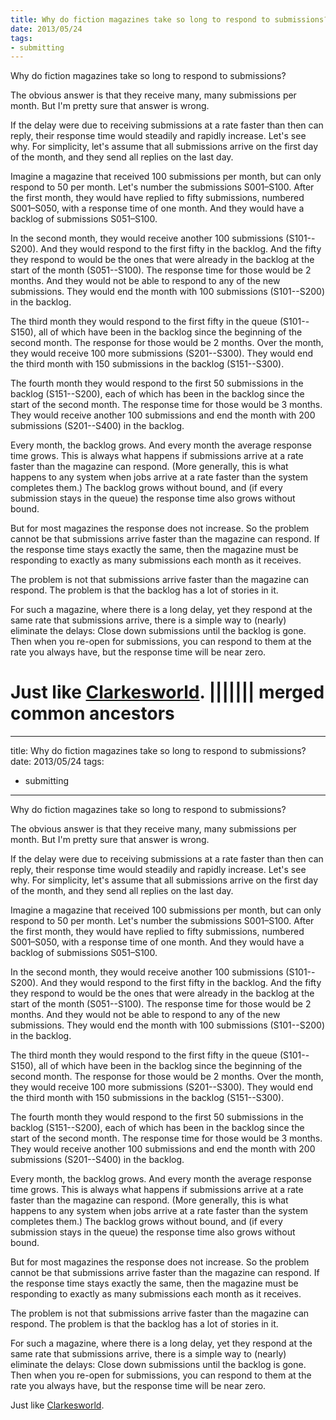 ```yaml
---
title: Why do fiction magazines take so long to respond to submissions?
date: 2013/05/24
tags:
- submitting
---
```


Why do fiction magazines take so long to respond to submissions?

The obvious answer is that they receive many,
many submissions per month.
But I'm pretty sure that answer is wrong.

If the delay were due to receiving submissions
at a rate faster than then can reply,
their response time would steadily and rapidly increase.
Let's see why.
For simplicity,
let's assume that all submissions arrive on the first day of the month,
and they send all replies on the last day.

Imagine a magazine that received 100 submissions per month,
but can only respond to 50 per month.
Let's number the submissions S001–S100.
After the first month,
they would have replied to fifty submissions,
numbered S001–S050,
with a response time of one month.
And they would have a backlog of submissions S051–S100.

In the second month,
they would receive another 100 submissions
(S101--S200).
And they would respond to the first fifty in the backlog.
And the fifty they respond to
would be the ones that were already in the backlog
at the start of the month
(S051--S100).
The response time for those would be 2 months.
 And they would not be able to respond to any of the new submissions.
They would end the month with 100 submissions
(S101--S200)
in the backlog.

The third month they would respond to the first fifty in the queue
(S101--S150),
all of which have been in the backlog
since the beginning of the second month.
The response for those would be 2 months.
Over the month,
they would receive 100 more submissions
(S201--S300).
 They would end the third month with 150 submissions in the backlog
 (S151--S300).

The fourth month
they would respond to the first 50 submissions in the backlog
(S151--S200),
each of which has been in the backlog
since the start of the second month.
The response time for those would be 3 months.
They would receive another 100 submissions
and end the month with 200 submissions
(S201--S400)
in the backlog.

Every month,
the backlog grows.
And every month the average response time grows.
This is always what happens if submissions arrive
at a rate faster than the magazine can respond.
(More generally,
this is what happens to any system when jobs arrive at a rate faster than the system completes them.)
The backlog grows without bound,
and
(if every submission stays in the queue)
the response time also grows without bound.

But for most magazines the response does not increase.
 So the problem cannot be that submissions arrive faster than the magazine can respond.
 If the response time stays exactly the same,
then the magazine must be responding to exactly as many submissions each month as it receives.

The problem is not that submissions arrive faster than the magazine can respond.
The problem is that the backlog has a lot of stories in it.

For such a magazine,
where there is a long delay,
yet they respond at the same rate that submissions arrive,
there is a simple way to
(nearly)
eliminate the delays:
Close down submissions until the backlog is gone.
Then when you re-open for submissions,
you can respond to them at the rate you always have,
but the response time will be near zero.

Just like [Clarkesworld](http://clarkesworld.com).
||||||| merged common ancestors
=======
---
title: Why do fiction magazines take so long to respond to submissions?
date: 2013/05/24
tags:
- submitting
---

Why do fiction magazines take so long to respond to submissions?

The obvious answer is that they receive many,
many submissions per month.
But I'm pretty sure that answer is wrong.

If the delay were due to receiving submissions
at a rate faster than then can reply,
their response time would steadily and rapidly increase.
Let's see why.
For simplicity,
let's assume that all submissions arrive on the first day of the month,
and they send all replies on the last day.

Imagine a magazine that received 100 submissions per month,
but can only respond to 50 per month.
Let's number the submissions S001–S100.
After the first month,
they would have replied to fifty submissions,
numbered S001–S050,
with a response time of one month.
And they would have a backlog of submissions S051–S100.

In the second month,
they would receive another 100 submissions
(S101--S200).
And they would respond to the first fifty in the backlog.
And the fifty they respond to
would be the ones that were already in the backlog
at the start of the month
(S051--S100).
The response time for those would be 2 months.
 And they would not be able to respond to any of the new submissions.
They would end the month with 100 submissions
(S101--S200)
in the backlog.

The third month they would respond to the first fifty in the queue
(S101--S150),
all of which have been in the backlog
since the beginning of the second month.
The response for those would be 2 months.
Over the month,
they would receive 100 more submissions
(S201--S300).
 They would end the third month with 150 submissions in the backlog
 (S151--S300).

The fourth month
they would respond to the first 50 submissions in the backlog
(S151--S200),
each of which has been in the backlog
since the start of the second month.
The response time for those would be 3 months.
They would receive another 100 submissions
and end the month with 200 submissions
(S201--S400)
in the backlog.

Every month,
the backlog grows.
And every month the average response time grows.
This is always what happens if submissions arrive
at a rate faster than the magazine can respond.
(More generally,
this is what happens to any system when jobs arrive at a rate faster than the system completes them.)
The backlog grows without bound,
and
(if every submission stays in the queue)
the response time also grows without bound.

But for most magazines the response does not increase.
 So the problem cannot be that submissions arrive faster than the magazine can respond.
 If the response time stays exactly the same,
then the magazine must be responding to exactly as many submissions each month as it receives.

The problem is not that submissions arrive faster than the magazine can respond.
The problem is that the backlog has a lot of stories in it.

For such a magazine,
where there is a long delay,
yet they respond at the same rate that submissions arrive,
there is a simple way to
(nearly)
eliminate the delays:
Close down submissions until the backlog is gone.
Then when you re-open for submissions,
you can respond to them at the rate you always have,
but the response time will be near zero.

Just like [Clarkesworld](http://clarkesworld.com).
